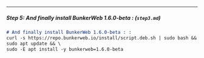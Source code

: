 ---

##### **Step 5: And finally install BunkerWeb 1.6.0-beta : (`step3.md`)**
```markdown
# And finally install BunkerWeb 1.6.0-beta : :
curl -s https://repo.bunkerweb.io/install/script.deb.sh | sudo bash && \
sudo apt update && \
sudo -E apt install -y bunkerweb=1.6.0-beta